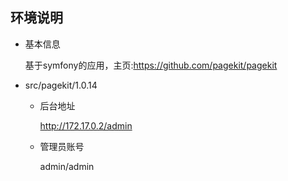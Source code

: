 ## 环境说明

* 基本信息

  基于symfony的应用，主页:https://github.com/pagekit/pagekit

* src/pagekit/1.0.14

  * 后台地址

    http://172.17.0.2/admin

  * 管理员账号

    admin/admin




